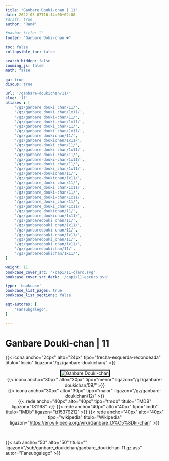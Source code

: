 ```yaml
---
title: "Ganbare Douki-chan | 11"
date: 2022-05-07T16:14:00+02:00
#draft: true
author: 'Ran#'

#navbar_title: ""
footer: "Ganbare Dōki-chan ❤️"

toc: false
collapsible_toc: false

search_hidden: false
zooming_js: false
math: false

ga: true
disqus: true

url: '/ganbare-doukichan/11/'
slug: '11'
aliases : [
    '/gz/ganbare douki chan/11/',
    '/gz/ganbare douki chan/1x11/',
    '/gz/ganbare douki-chan/11/',
    '/gz/ganbare douki-chan/1x11/',
    '/gz/ganbare douki_chan/11/',
    '/gz/ganbare douki_chan/1x11/',
    '/gz/ganbare doukichan/11/',
    '/gz/ganbare doukichan/1x11/',
    '/gz/ganbare-douki chan/11/',
    '/gz/ganbare-douki chan/1x11/',
    '/gz/ganbare-douki-chan/11/',
    '/gz/ganbare-douki-chan/1x11/',
    '/gz/ganbare-douki_chan/11/',
    '/gz/ganbare-douki_chan/1x11/',
    '/gz/ganbare-doukichan/11/',
    '/gz/ganbare-doukichan/1x11/',
    '/gz/ganbare_douki chan/11/',
    '/gz/ganbare_douki chan/1x11/',
    '/gz/ganbare_douki-chan/11/',
    '/gz/ganbare_douki-chan/1x11/',
    '/gz/ganbare_douki_chan/11/',
    '/gz/ganbare_douki_chan/1x11/',
    '/gz/ganbare_doukichan/11/',
    '/gz/ganbare_doukichan/1x11/',
    '/gz/ganbaredouki chan/11/',
    '/gz/ganbaredouki chan/1x11/',
    '/gz/ganbaredouki-chan/11/',
    '/gz/ganbaredouki-chan/1x11/',
    '/gz/ganbaredouki_chan/11/',
    '/gz/ganbaredouki_chan/1x11/',
    '/gz/ganbaredoukichan/11/',
    '/gz/ganbaredoukichan/1x11/',
]

weight: 11
bookcase_cover_src: '/capi/11-claro.svg'
bookcase_cover_src_dark: '/capi/11-escuro.svg'

type: 'bookcase'
bookcase_list_pages: true
bookcase_list_sections: false

eqt-autores: [
    'Fansubgalego',
]

---
```


# Ganbare Douki-chan | 11

{{< icona ancho="24px" alto="24px" tipo="frecha-esquerda-redondeada" titulo="Inicio" ligazon="/gz/ganbare-doukichan/" >}}

<div style="text-align: center">
<img style="border: 3px solid currentColor" title="Ganbare Douki-chan" alt="Ganbare Douki-chan" src="https://www.themoviedb.org/t/p/original/dNPh1bEZGT5ygptQVGFmF0ovJ4v.jpg">

<br>

<div style="float: left">
{{< icona ancho="30px" alto="30px" tipo="menor" ligazon="/gz/ganbare-doukichan/09/" >}}
</div>
<div style="float: right">
{{< icona ancho="30px" alto="30px" tipo="maior" ligazon="/gz/ganbare-doukichan/12/" >}}
</div>

{{< rede ancho="40px" alto="40px" tipo="tmdb" titulo="TMDB" ligazon="131168" >}}
{{< rede ancho="40px" alto="40px" tipo="imdb" titulo="IMDb" ligazon="tt15379212" >}}
{{< rede ancho="40px" alto="40px" tipo="wikipedia" titulo="Wikipedia" ligazon="https://en.wikipedia.org/wiki/Ganbare_D%C5%8Dki-chan" >}}
</div>
<br>

{{< sub ancho="50" alto="50" titulo="" ligazon="/sub/ganbare_doukichan/ganbare_doukichan-11.gz.ass" autor="Fansubgalego" >}}
